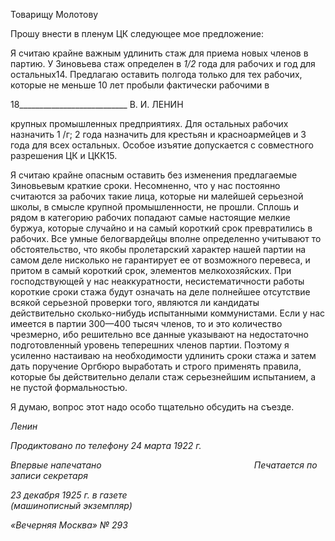 Товарищу Молотову

Прошу внести в пленум ЦК следующее мое предложение:

Я считаю крайне важным удлинить стаж для приема новых членов в партию. У Зи­новьева стаж определен в _1/2_ года для рабочих и год для остальных14. Предлагаю оста­вить полгода только для тех рабочих, которые не меньше 10 лет пробыли фактически рабочими в

  

18___________________________ В. И. ЛЕНИН

крупных промышленных предприятиях. Для остальных рабочих назначить 1 /г; 2 года назначить для крестьян и красноармейцев и 3 года для всех остальных. Особое изъятие допускается с совместного разрешения ЦК и ЦКК15.

Я считаю крайне опасным оставить без изменения предлагаемые Зиновьевым крат­кие сроки. Несомненно, что у нас постоянно считаются за рабочих такие лица, которые ни малейшей серьезной школы, в смысле крупной промышленности, не прошли. Сплошь и рядом в категорию рабочих попадают самые настоящие мелкие буржуа, ко­торые случайно и на самый короткий срок превратились в рабочих. Все умные бело­гвардейцы вполне определенно учитывают то обстоятельство, что якобы пролетарский характер нашей партии на самом деле нисколько не гарантирует ее от возможного пе­ревеса, и притом в самый короткий срок, элементов мелкохозяйских. При господ­ствующей у нас неаккуратности, несистематичности работы короткие сроки стажа бу­дут означать на деле полнейшее отсутствие всякой серьезной проверки того, являются ли кандидаты действительно сколько-нибудь испытанными коммунистами. Если у нас имеется в партии 300—400 тысяч членов, то и это количество чрезмерно, ибо реши­тельно все данные указывают на недостаточно подготовленный уровень теперешних членов партии. Поэтому я усиленно настаиваю на необходимости удлинить сроки ста­жа и затем дать поручение Оргбюро выработать и строго применять правила, которые бы действительно делали стаж серьезнейшим испытанием, а не пустой формальностью.

Я думаю, вопрос этот надо особо тщательно обсудить на съезде.

_Ленин_

_Продиктовано по телефону_ _24 марта 1922 г._

_Впервые напечатано_                                                              _Печатается по записи секретаря_

_23 декабря 1925 г. в газете                                                              (машинописный экземпляр)_

_«Вечерняя Москва» № 293_